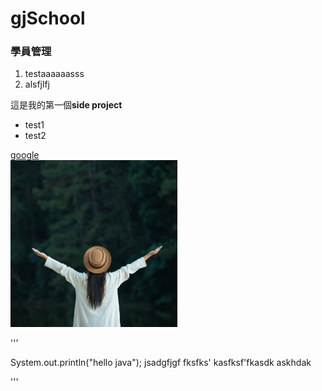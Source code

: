 # gjSchool
### 學員管理
1. testaaaaaasss
2. alsfjlfj

這是我的第一個**side project** 
* test1
* test2

[google](http://www.google.com)  
![](/images/gallery/1.jpg)


'''

System.out.println("hello java");
jsadgfjgf
fksfks'
kasfksf'fkasdk
askhdak

'''

